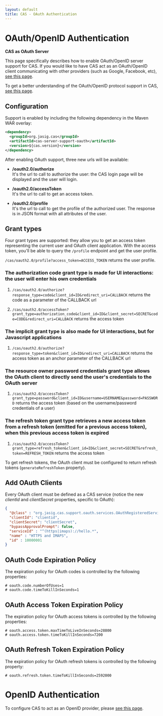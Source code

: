 ```yaml
---
layout: default
title: CAS - OAuth Authentication
---
```


# OAuth/OpenID Authentication

<div class="alert alert-info"><strong>CAS as OAuth Server</strong><p>This page specifically describes how to enable OAuth/OpenID server support for CAS. If you would like to have CAS act as an OAuth/OpenID client communicating with other providers (such as Google, Facebook, etc), <a href="../integration/Delegate-Authentication.html">see this page</a>.</p></div>

To get a better understanding of the OAuth/OpenID protocol support in CAS, [see this page](../protocol/OAuth-Protocol.html).

## Configuration
Support is enabled by including the following dependency in the Maven WAR overlay:

```xml
<dependency>
  <groupId>org.jasig.cas</groupId>
  <artifactId>cas-server-support-oauth</artifactId>
  <version>${cas.version}</version>
</dependency>
```

After enabling OAuth support, three new urls will be available:

* **/oauth2.0/authorize**  
It's the url to call to authorize the user: the CAS login page will be displayed and the user will login.

* **/oauth2.0/accessToken**  
It's the url to call to get an access token.

* **/oauth2.0/profile**  
It's the url to call to get the profile of the authorized user. The response is in JSON format with all attributes of the user.


## Grant types

Four grant types are supported: they allow you to get an access token representing the current user and OAuth client application.
With the access token, you'll be able to query the `/profile` endpoint and get the user profile.

`/cas/oauth2.0/profile?access_token=ACCESS_TOKEN` returns the user profile.


### The authorization code grant type is made for UI interactions: the user will enter his own credentials

1) `/cas/oauth2.0/authorize?response_type=code&client_id=ID&redirect_uri=CALLBACK` returns the code as a parameter of the CALLBACK url

2) `/cas/oauth2.0/accessToken?grant_type=authorization_code&client_id=ID&client_secret=SECRET&code=CODE&redirect_uri=CALLBACK` returns the access token


### The implicit grant type is also made for UI interactions, but for Javascript applications

1) `/cas/oauth2.0/authorize?response_type=token&client_id=ID&redirect_uri=CALLBACK` returns the access token as an anchor parameter of the CALLBACK url


### The resource owner password credentials grant type allows the OAuth client to directly send the user's credentials to the OAuth server

1) `/cas/oauth2.0/accessToken?grant_type=password&client_id=ID&username=USERNAME&password=PASSWORD` returns the access token (based on the username/password credentials of a user)


### The refresh token grant type retrieves a new access token from a refresh token (emitted for a previous access token), when this previous access token is expired

1) `/cas/oauth2.0/accessToken?grant_type=refresh_token&client_id=ID&client_secret=SECRET&refresh_token=REFRESH_TOKEN` returns the access token

To get refresh tokens, the OAuth client must be configured to return refresh tokens (`generateRefreshToken` property).


## Add OAuth Clients

Every OAuth client must be defined as a CAS service (notice the new *clientId* and *clientSecret* properties, specific to OAuth):

```json
{
  "@class" : "org.jasig.cas.support.oauth.services.OAuthRegisteredService",
  "clientId": "clientid",
  "clientSecret": "clientSecret",
  "bypassApprovalPrompt": false,
  "serviceId" : "^(https|imaps)://hello.*",
  "name" : "HTTPS and IMAPS",
  "id" : 10000001
}
```

## OAuth Code Expiration Policy

The expiration policy for OAuth codes is controlled by the following properties:

```properties
# oauth.code.numberOfUses=1
# oauth.code.timeToKillInSeconds=1
```


## OAuth Access Token Expiration Policy

The expiration policy for OAuth access tokens is controlled by the following properties:

```properties
# oauth.access.token.maxTimeToLiveInSeconds=28800
# oauth.access.token.timeToKillInSeconds=7200
```

## OAuth Refresh Token Expiration Policy

The expiration policy for OAuth refresh tokens is controlled by the following property:

```properties
# oauth.refresh.token.timeToKillInSeconds=2592000
```

# OpenID Authentication

To configure CAS to act as an OpenID provider, please [see this page](../protocol/OpenID-Protocol.html).
